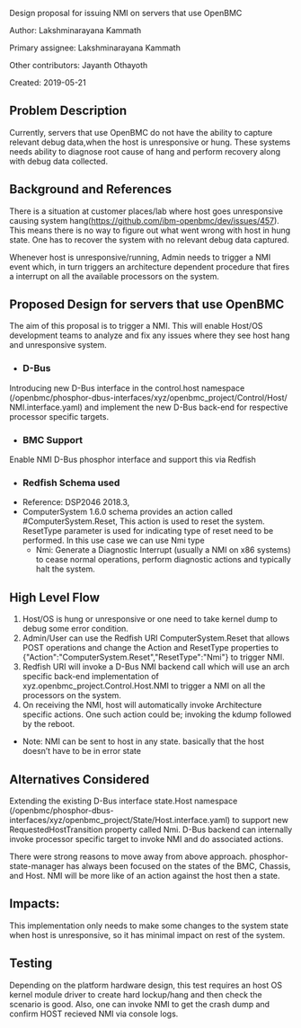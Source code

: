 Design proposal for issuing NMI on servers that use OpenBMC

Author: Lakshminarayana Kammath

Primary assignee: Lakshminarayana Kammath

Other contributors: Jayanth Othayoth

Created: 2019-05-21


## Problem Description
Currently, servers that use OpenBMC do not have the ability to capture relevant
debug data,when the host is unresponsive or hung. These systems needs ability to
diagnose root cause of hang and perform recovery along with debug data collected.


## Background and References
There is a situation at customer places/lab where host goes unresponsive
causing system hang(https://github.com/ibm-openbmc/dev/issues/457).
This means there is no way to figure out what went wrong with host in
hung state. One has to recover the system with no relevant debug data captured.

Whenever host is unresponsive/running, Admin needs to trigger a NMI event which,
in turn triggers an architecture dependent procedure that fires a interrupt on
all the available processors on the system.

## Proposed Design for servers that use OpenBMC
The aim of this proposal is to trigger a NMI. This will enable Host/OS
development teams to analyze and fix any issues where they see host hang
and unresponsive system.

* ### D-Bus
Introducing new D-Bus interface in the control.host namespace
(/openbmc/phosphor-dbus-interfaces/xyz/openbmc_project/Control/Host/
NMI.interface.yaml)
and implement the new D-Bus back-end for respective processor specific targets.

* ### BMC Support
Enable NMI D-Bus phosphor interface and support this via Redfish

* ### Redfish Schema used
* Reference: DSP2046 2018.3,
* ComputerSystem 1.6.0 schema provides an action called #ComputerSystem.Reset,
  This action is used to reset the system. ResetType parameter is used for
  indicating type of reset need to be performed. In this use case we can use
  Nmi type
    * Nmi: Generate a Diagnostic Interrupt (usually a NMI on x86 systems)
     to cease normal operations, perform diagnostic actions and typically
     halt the system.

## High Level Flow
1. Host/OS is hung or unresponsive or one need to take kernel dump
   to debug some error condition.
2. Admin/User can use the Redfish URI ComputerSystem.Reset that allows
   POST operations and change the Action and ResetType properties to
   {"Action":"ComputerSystem.Reset","ResetType":"Nmi"} to trigger NMI.
3. Redfish URI will invoke a D-Bus NMI backend call which will use an arch
   specific back-end implementation of xyz.openbmc_project.Control.Host.NMI
   to trigger a NMI on all the processors on the system.
4. On receiving the NMI, host will automatically invoke Architecture specific
   actions. One such action could be; invoking the kdump followed by the reboot.

* Note: NMI can be sent to host in any state. basically that the host doesn’t
  have to be in error state

## Alternatives Considered
Extending  the existing  D-Bus interface state.Host namespace
(/openbmc/phosphor-dbus-interfaces/xyz/openbmc_project/State/Host.interface.yaml)
to support new RequestedHostTransition property called Nmi.
D-Bus backend can internally invoke processor specific target to invoke NMI
and do associated actions.

There were strong reasons to move away from above approach.
phosphor-state-manager has always been focused on the states of the BMC,
Chassis, and Host. NMI will be more like of an action against the host
then a state.

## Impacts:
This implementation only needs to make some changes to the system state
when host is unresponsive, so it has minimal impact on rest of the system.

## Testing
Depending on the platform hardware design, this test requires an host OS kernel
module driver to create hard lockup/hang and then check the scenario is good.
Also, one can invoke NMI to get the crash dump and confirm HOST recieved NMI
via console logs.

